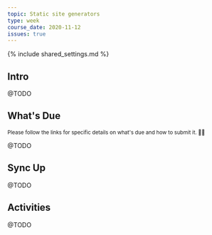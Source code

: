```yaml
---
topic: Static site generators
type: week
course_date: 2020-11-12
issues: true
---
```


{% include shared_settings.md %}

## Intro
@TODO

## What's Due

<small class="text-faded">Please follow the links for specific details on what's due and how to submit it. <span class="emoji">🙏🏻</span></small>

@TODO

## Sync Up
@TODO

## Activities
@TODO

<!--
Old title: Forms + errors

{::options auto_id_prefix="w11-" /}
## Agenda

- Stakeholder checkin
- 404 pages
- Form inputs and design

## Homework

- Continue to work on your project pages (more detailed info in the [Week 10 homework](#week10))
- Send me a code snippet of an HTML example of your BEM naming structure to discuss in class next week
  - Your example could be something you think is working well or be an example that you know needs improvement, up to you!
-->
